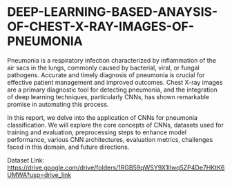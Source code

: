 # DEEP-LEARNING-BASED-ANAYSIS-OF-CHEST-X-RAY-IMAGES-OF-PNEUMONIA


Pneumonia is a respiratory infection characterized by inflammation of the air sacs in the lungs, commonly caused by bacterial, viral, or fungal pathogens. Accurate and timely diagnosis of pneumonia is crucial for effective patient management and improved outcomes. Chest X-ray images are a primary diagnostic tool for detecting pneumonia, and the integration of deep learning techniques, particularly CNNs, has shown remarkable promise in automating this process.

In this report, we delve into the application of CNNs for pneumonia classification. We will explore the core concepts of CNNs, datasets used for training and evaluation, preprocessing steps to enhance model performance, various CNN architectures, evaluation metrics, challenges faced in this domain, and future directions.

Dataset Link: https://drive.google.com/drive/folders/1RGB59qWSY9X1IIwq5ZP4De7HKtK6UMWA?usp=drive_link 
